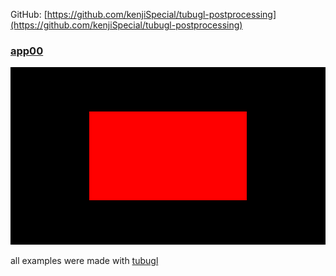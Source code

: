 
GitHub: [https://github.com/kenjiSpecial/tubugl-postprocessing](https://github.com/kenjiSpecial/tubugl-postprocessing)

### [app00](./app00/index.html)

[![](./app00/thumbnail.png)](./app00/index.html)

all examples were made with [tubugl](https://github.com/kenjiSpecial/tubugl)
